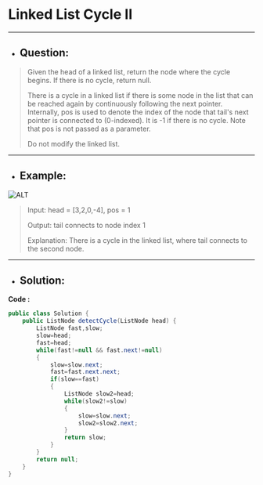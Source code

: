 # Linked List Cycle II
---
- ## Question:
> Given the head of a linked list, return the node where the cycle begins. If there is no cycle, return null.
> 
> There is a cycle in a linked list if there is some node in the list that can be reached again by continuously following the next pointer. Internally, pos is used to denote the index of the node that tail's next pointer is connected to (0-indexed). It is -1 if there is no cycle. Note that pos is not passed as a parameter.
> 
> Do not modify the linked list.
---
- ## Example:
![ALT](https://assets.leetcode.com/uploads/2018/12/07/circularlinkedlist.png)
> Input: head = [3,2,0,-4], pos = 1
> 
> Output: tail connects to node index 1
> 
> Explanation: There is a cycle in the linked list, where tail connects to the second node.
---
- ## Solution:
**Code :**
```java
public class Solution {
    public ListNode detectCycle(ListNode head) {
        ListNode fast,slow;
        slow=head;
        fast=head;
        while(fast!=null && fast.next!=null)
        {
            slow=slow.next;
            fast=fast.next.next;
            if(slow==fast)
            {
                ListNode slow2=head;
                while(slow2!=slow)
                {
                    slow=slow.next;
                    slow2=slow2.next;
                }
                return slow;
            }
        }
        return null;
    }
}
